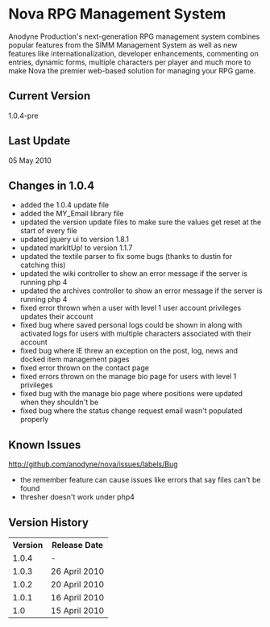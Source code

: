 Nova RPG Management System
==========================
Anodyne Production's next-generation RPG management system combines popular features from the SIMM Management System as well as new features like internationalization, developer enhancements, commenting on entries, dynamic forms, multiple characters per player and much more to make Nova the premier web-based solution for managing your RPG game.

Current Version
---------------
1.0.4-pre

Last Update
-----------
05 May 2010

Changes in 1.0.4
----------------
* added the 1.0.4 update file
* added the MY\_Email library file
* updated the version update files to make sure the values get reset at the start of every file
* updated jquery ui to version 1.8.1
* updated markItUp! to version 1.1.7
* updated the textile parser to fix some bugs (thanks to dustin for catching this)
* updated the wiki controller to show an error message if the server is running php 4
* updated the archives controller to show an error message if the server is running php 4
* fixed error thrown when a user with level 1 user account privileges updates their account
* fixed bug where saved personal logs could be shown in along with activated logs for users with multiple characters associated with their account
* fixed bug where IE threw an exception on the post, log, news and docked item management pages
* fixed error thrown on the contact page
* fixed errors thrown on the manage bio page for users with level 1 privileges
* fixed bug with the manage bio page where positions were updated when they shouldn't be
* fixed bug where the status change request email wasn't populated properly

Known Issues
------------
http://github.com/anodyne/nova/issues/labels/Bug

* the remember feature can cause issues like errors that say files can't be found
* thresher doesn't work under php4

Version History
---------------
<table>
	<tr>
		<th>Version</th><th>Release Date</th>
	</tr>
	<tr>
		<td>1.0.4</td><td>-</td>
	</tr>
	<tr>
		<td>1.0.3</td><td>26 April 2010</td>
	</tr>
	<tr>
		<td>1.0.2</td><td>20 April 2010</td>
	</tr>
	<tr>
		<td>1.0.1</td><td>16 April 2010</td>
	</tr>
	<tr>
		<td>1.0</td><td>15 April 2010</td>
	</tr>
</table>